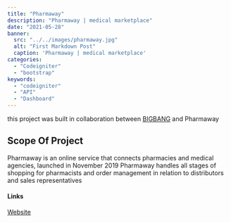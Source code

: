 ```yaml
---
title: "Pharmaway"
description: "Pharmaway | medical marketplace"
date: "2021-05-28"
banner:
  src: "../../images/pharmaway.jpg"
  alt: "First Markdown Post"
  caption: 'Pharmaway | medical marketplace'
categories:
  - "Codeigniter"
  - "bootstrap"
keywords:
  - "codeigniter"
  - "API"
  - "Dashboard"
---
```


this project was built in collaboration between <u>BIGBANG</u> and Pharmaway

## Scope Of Project

Pharmaway is an online service that connects pharmacies and medical agencies, launched in November 2019
Pharmaway handles all stages of shopping for pharmacists and order management in relation to distributors and sales representatives
#### Links

<u><a href="https://pharmaway.co/">Website</a></u>

